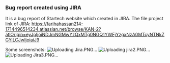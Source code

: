 ### **Bug report created using JIRA**
It is a bug report of Startech website which created in JIRA. 
The file project link of JIRA: https://farihahassan214-1714496514234.atlassian.net/browse/KAN-2?atlOrigin=eyJpIjoiNDJmNGMwYzQxMTg0NGQ1YWFjYzgxNzA0MTcyNTNkZGYiLCJwIjoiaiJ9

Some screenshots:
![Uploading Jira.PNG…]()
![Uploading jira2.PNG…]()
![Uploading Jira3.PNG…]()
